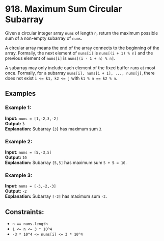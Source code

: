 # 918. Maximum Sum Circular Subarray

Given a circular integer array `nums` of length `n`, return the maximum possible sum of a non-empty subarray of `nums`.

A circular array means the end of the array connects to the beginning of the array. Formally, the next element of `nums[i]` is `nums[(i + 1) % n]` and the previous element of `nums[i]` is `nums[(i - 1 + n) % n]`.

A subarray may only include each element of the fixed buffer `nums` at most once. Formally, for a subarray `nums[i], nums[i + 1], ..., nums[j]`, there does not exist `i <= k1, k2 <= j` with `k1 % n == k2 % n`.

## Examples

### Example 1:

**Input:** `nums = [1,-2,3,-2]`  
**Output:** `3`  
**Explanation:** Subarray `[3]` has maximum sum `3`.

### Example 2:

**Input:** `nums = [5,-3,5]`  
**Output:** `10`  
**Explanation:** Subarray `[5,5]` has maximum sum `5 + 5 = 10`.

### Example 3:

**Input:** `nums = [-3,-2,-3]`  
**Output:** `-2`  
**Explanation:** Subarray `[-2]` has maximum sum `-2`.

## Constraints:

- `n == nums.length`
- `1 <= n <= 3 * 10^4`
- `-3 * 10^4 <= nums[i] <= 3 * 10^4`